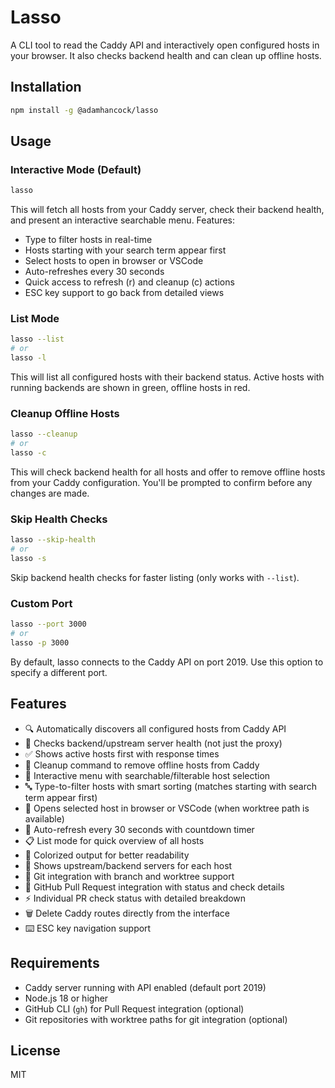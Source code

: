 # Lasso

A CLI tool to read the Caddy API and interactively open configured hosts in your browser. It also checks backend health and can clean up offline hosts.

## Installation

```bash
npm install -g @adamhancock/lasso
```

## Usage

### Interactive Mode (Default)
```bash
lasso
```

This will fetch all hosts from your Caddy server, check their backend health, and present an interactive searchable menu. Features:
- Type to filter hosts in real-time
- Hosts starting with your search term appear first
- Select hosts to open in browser or VSCode
- Auto-refreshes every 30 seconds
- Quick access to refresh (r) and cleanup (c) actions
- ESC key support to go back from detailed views

### List Mode
```bash
lasso --list
# or
lasso -l
```

This will list all configured hosts with their backend status. Active hosts with running backends are shown in green, offline hosts in red.

### Cleanup Offline Hosts
```bash
lasso --cleanup
# or
lasso -c
```

This will check backend health for all hosts and offer to remove offline hosts from your Caddy configuration. You'll be prompted to confirm before any changes are made.

### Skip Health Checks
```bash
lasso --skip-health
# or
lasso -s
```

Skip backend health checks for faster listing (only works with `--list`).

### Custom Port
```bash
lasso --port 3000
# or
lasso -p 3000
```

By default, lasso connects to the Caddy API on port 2019. Use this option to specify a different port.

## Features

- 🔍 Automatically discovers all configured hosts from Caddy API
- 🏥 Checks backend/upstream server health (not just the proxy)
- ✅ Shows active hosts first with response times
- 🧹 Cleanup command to remove offline hosts from Caddy
- 🎯 Interactive menu with searchable/filterable host selection
- 🔤 Type-to-filter hosts with smart sorting (matches starting with search term appear first)
- 🚀 Opens selected host in browser or VSCode (when worktree path is available)
- 🔄 Auto-refresh every 30 seconds with countdown timer
- 📋 List mode for quick overview of all hosts
- 🎨 Colorized output for better readability
- 📍 Shows upstream/backend servers for each host
- 🌿 Git integration with branch and worktree support
- 🔗 GitHub Pull Request integration with status and check details
- ⚡ Individual PR check status with detailed breakdown
- 🗑️ Delete Caddy routes directly from the interface
- ⌨️ ESC key navigation support

## Requirements

- Caddy server running with API enabled (default port 2019)
- Node.js 18 or higher
- GitHub CLI (`gh`) for Pull Request integration (optional)
- Git repositories with worktree paths for git integration (optional)

## License

MIT